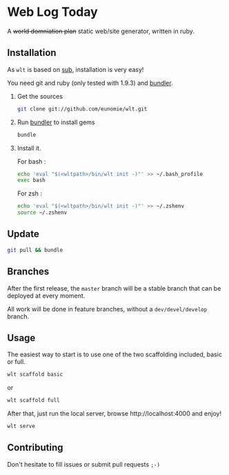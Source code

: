 # Web Log Today

A ~~world domniation plan~~ static web/site generator, written in ruby.

## Installation

As `wlt` is based on [sub][], installation is very easy!

You need git and ruby (only tested with 1.9.3) and [bundler][].

1. Get the sources

    ```sh
    git clone git://github.com/eunomie/wlt.git
    ```
2. Run [bundler][] to install gems

    ```sh
    bundle
    ```
3. Install it.

    For bash :
    ```sh
    echo 'eval "$(<wltpath>/bin/wlt init -)"' >> ~/.bash_profile
    exec bash
    ```

    For zsh :
    ```sh
    echo 'eval "$(<wltpath>/bin/wlt init -)"' >> ~/.zshenv
    source ~/.zshenv
    ```

## Update

```sh
git pull && bundle
```

## Branches

After the first release, the `master` branch will be a stable branch that can be deployed at every moment.

All work will be done in feature branches, without a `dev/devel/develop` branch.

## Usage

The easiest way to start is to use one of the two scaffolding included, basic or full.

```sh
wlt scaffold basic
```

or

```sh
wlt scaffold full
```

After that, just run the local server, browse http://localhost:4000 and enjoy!

```sh
wlt serve
```

## Contributing

Don't hesitate to fill issues or submit pull requests `;-)`

[sub]: https://github.com/37signals/sub
[bundler]: http://gembundler.com/
